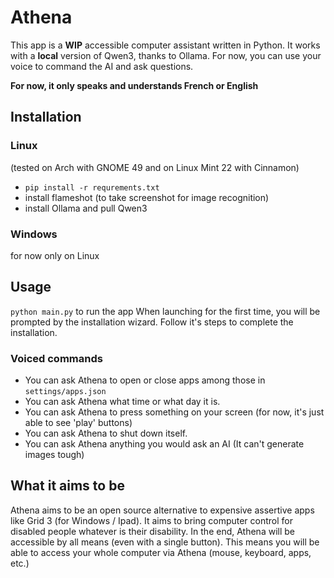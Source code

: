 # Athena
This app is a **WIP** accessible computer assistant written in Python. It works with a **local** version of Qwen3, thanks to Ollama.
For now, you can use your voice to command the AI and ask questions.

**For now, it only speaks and understands French or English**

## Installation 

### Linux
(tested on Arch with GNOME 49 and on Linux Mint 22 with Cinnamon)
- ``pip install -r requrements.txt``
- install flameshot (to take screenshot for image recognition)
- install Ollama and pull Qwen3

### Windows
for now only on Linux

## Usage
``python main.py`` to run the app
When launching for the first time, you will be prompted by the installation wizard. Follow it's steps to complete the installation.

### Voiced commands
- You can ask Athena to open or close apps among those in `settings/apps.json`
- You can ask Athena what time or what day it is.
- You can ask Athena to press something on your screen (for now, it's just able to see 'play' buttons)
- You can ask Athena to shut down itself.
- You can ask Athena anything you would ask an AI (It can't generate images tough)

## What it aims to be
Athena aims to be an open source alternative to expensive assertive apps like Grid 3 (for Windows / Ipad). 
It aims to bring computer control for disabled people whatever is their disability.
In the end, Athena will be accessible by all means (even with a single button). 
This means you will be able to access your whole computer via Athena (mouse, keyboard, apps, etc.)